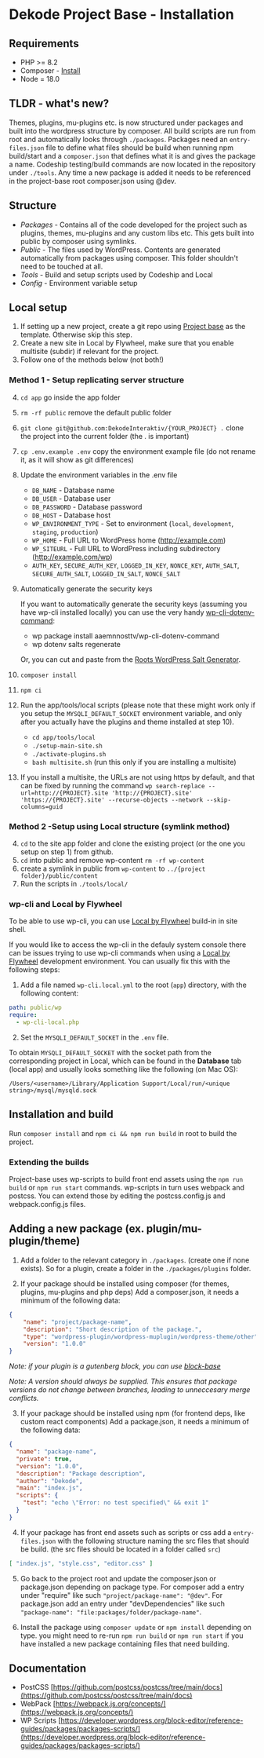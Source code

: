 # Dekode Project Base - Installation

## Requirements

* PHP >= 8.2
* Composer - [Install](https://getcomposer.org/doc/00-intro.md#installation-linux-unix-osx)
* Node = 18.0

## TLDR - what's new?
Themes, plugins, mu-plugins etc. is now structured under packages and built into the wordpress structure by composer. All build scripts are run from root and automatically looks through `./packages`. Packages need an `entry-files.json` file to define what files should be build when running npm build/start and a `composer.json` that defines what it is and gives the package a name. Codeship testing/build commands are now located in the repository under `./tools`. Any time a new package is added it needs to be referenced in the project-base root composer.json using @dev.

## Structure
* *Packages* - Contains all of the code developed for the project such as plugins, themes, mu-plugins and any custom libs etc. This gets built into public by composer using symlinks.
* *Public* - The files used by WordPress. Contents are generated automatically from packages using composer. This folder shouldn't need to be touched at all.
* *Tools* - Build and setup scripts used by Codeship and Local
* *Config* - Environment variable setup

## Local setup
1. If setting up a new project, create a git repo using [Project base](https://github.com/DekodeInteraktiv/project-base) as the template. Otherwise skip this step.
2. Create a new site in Local by Flywheel, make sure that you enable multisite (subdir) if relevant for the project.
3. Follow one of the methods below (not both!)

### Method 1 - Setup replicating server structure
4. `cd app` go inside the app folder
5. `rm -rf public` remove the default public folder
6. `git clone git@github.com:DekodeInteraktiv/{YOUR_PROJECT} .` clone the project into the current folder (the . is important)
7. `cp .env.example .env` copy the environment example file (do not rename it, as it will show as git differences)
8. Update the environment variables in the .env file

    * `DB_NAME` - Database name
    * `DB_USER` - Database user
    * `DB_PASSWORD` - Database password
    * `DB_HOST` - Database host
    * `WP_ENVIRONMENT_TYPE` - Set to environment (`local`, `development`, `staging`, `production`)
    * `WP_HOME` - Full URL to WordPress home (http://example.com)
    * `WP_SITEURL` - Full URL to WordPress including subdirectory (http://example.com/wp)
    * `AUTH_KEY`, `SECURE_AUTH_KEY`, `LOGGED_IN_KEY`, `NONCE_KEY`, `AUTH_SALT`, `SECURE_AUTH_SALT`, `LOGGED_IN_SALT`, `NONCE_SALT`

9. Automatically generate the security keys

    If you want to automatically generate the security keys (assuming you have wp-cli installed locally) you can use the very handy [wp-cli-dotenv-command](https://github.com/aaemnnosttv/wp-cli-dotenv-command):

    - wp package install aaemnnosttv/wp-cli-dotenv-command
    - wp dotenv salts regenerate

    Or, you can cut and paste from the [Roots WordPress Salt Generator](https://roots.io/salts.html).

10. `composer install`
11. `npm ci`
12. Run the app/tools/local scripts (please note that these might work only if you setup the `MYSQLI_DEFAULT_SOCKET` environment variable, and only after you actually have the plugins and theme installed at step 10).

	* `cd app/tools/local`
    * `./setup-main-site.sh`
    * `./activate-plugins.sh`
    * `bash multisite.sh` (run this only if you are installing a multisite)

13. If you install a multisite, the URLs are not using https by default, and that can be fixed by running the command `wp search-replace --url=http://{PROJECT}.site 'http://{PROJECT}.site' 'https://{PROJECT}.site' --recurse-objects --network --skip-columns=guid`

### Method 2 -Setup using Local structure (symlink method)

4. `cd` to the site app folder and clone the existing project (or the one you setup on step 1) from github.
5. `cd` into public and remove wp-content `rm -rf wp-content`
6. create a symlink in public from `wp-content` to `../{project folder}/public/content`
7. Run the scripts in `./tools/local/`

### wp-cli and Local by Flywheel

To be able to use wp-cli, you can use [Local by Flywheel](https://localwp.com/) build-in in site shell.

If you would like to access the wp-cli in the defauly system console there can be issues trying to use wp-cli commands when using a [Local by Flywheel](https://localwp.com/) development environment. You can usually fix this with the following steps:

1. Add a file named `wp-cli.local.yml` to the root (`app`) directory, with the following content:

```yml
path: public/wp
require:
  - wp-cli-local.php
```

2. Set the `MYSQLI_DEFAULT_SOCKET` in the `.env` file.

To obtain `MYSQLI_DEFAULT_SOCKET` with the socket path from the corresponding project in Local, which can be found in the **Database** tab (local app) and usually looks something like the following (on Mac OS):

`/Users/<username>/Library/Application Support/Local/run/<unique string>/mysql/mysqld.sock`

## Installation and build
Run `composer install` and `npm ci && npm run build` in root to build the project.

### Extending the builds
Project-base uses wp-scripts to build front end assets using the `npm run build` or `npm run start` commands. wp-scripts in turn uses webpack and postcss. You can extend those by editing the postcss.config.js and webpack.config.js files.

## Adding a new package (ex. plugin/mu-plugin/theme)
1. Add a folder to the relevant category in `./packages`. (create one if none exists). So for a plugin, create a folder in the `./packages/plugins` folder.

2. If your package should be installed using composer (for themes, plugins, mu-plugins and php deps) Add a composer.json, it needs a minimum of the following data:
```json
{
	"name": "project/package-name",
	"description": "Short description of the package.",
	"type": "wordpress-plugin/wordpress-muplugin/wordpress-theme/other",
	"version": "1.0.0"
}
```
*Note: if your plugin is a gutenberg block, you can use [block-base](https://github.com/DekodeInteraktiv/block-base)*

*Note: A version should _always_ be supplied. This ensures that package versions do not change between branches, leading to unneccesary merge conflicts.*

3. If your package should be installed using npm (for frontend deps, like custom react components) Add a package.json, it needs a minimum of the following data:

```json
{
  "name": "package-name",
  "private": true,
  "version": "1.0.0",
  "description": "Package description",
  "author": "Dekode",
  "main": "index.js",
  "scripts": {
    "test": "echo \"Error: no test specified\" && exit 1"
  }
}
```

4. If your package has front end assets such as scripts or css add a `entry-files.json` with the following structure naming the src files that should be build. (the src files should be located in a folder called `src`)
```json
[ "index.js", "style.css", "editor.css" ]
```

5. Go back to the project root and update the composer.json or package.json depending on package type. For composer add a entry under "require" like such `"project/package-name": "@dev"`. For package.json add an entry under "devDependencies" like such `"package-name": "file:packages/folder/package-name"`.

6. Install the package using `composer update` or `npm install` depending on type. you might need to re-run `npm run build` or `npm run start` if you have installed a new package containing files that need building.

## Documentation
* PostCSS [https://github.com/postcss/postcss/tree/main/docs](https://github.com/postcss/postcss/tree/main/docs)
* WebPack [https://webpack.js.org/concepts/](https://webpack.js.org/concepts/)
* WP Scripts [https://developer.wordpress.org/block-editor/reference-guides/packages/packages-scripts/](https://developer.wordpress.org/block-editor/reference-guides/packages/packages-scripts/)
